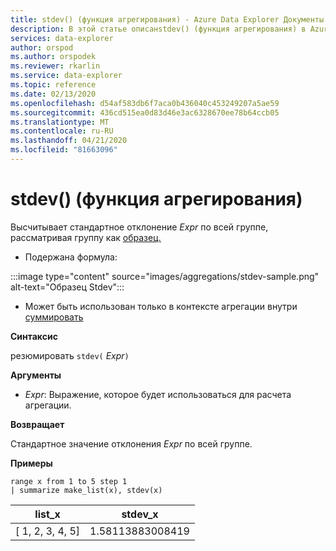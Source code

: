 ```yaml
---
title: stdev() (функция агрегирования) - Azure Data Explorer Документы Майкрософт
description: В этой статье описанstdev() (функция агрегирования) в Azure Data Explorer.
services: data-explorer
author: orspod
ms.author: orspodek
ms.reviewer: rkarlin
ms.service: data-explorer
ms.topic: reference
ms.date: 02/13/2020
ms.openlocfilehash: d54af583db6f7aca0b436040c453249207a5ae59
ms.sourcegitcommit: 436cd515ea0d83d46e3ac6328670ee78b64ccb05
ms.translationtype: MT
ms.contentlocale: ru-RU
ms.lasthandoff: 04/21/2020
ms.locfileid: "81663096"
---
```

# <a name="stdev-aggregation-function"></a>stdev() (функция агрегирования)

Высчитывает стандартное отклонение *Expr* по всей группе, рассматривая группу как [образец.](https://en.wikipedia.org/wiki/Sample_%28statistics%29) 

* Подержана формула:

:::image type="content" source="images/aggregations/stdev-sample.png" alt-text="Образец Stdev":::

* Может быть использован только в контексте агрегации внутри [суммировать](summarizeoperator.md)

**Синтаксис**

резюмировать `stdev(` *Expr*`)`

**Аргументы**

* *Expr*: Выражение, которое будет использоваться для расчета агрегации. 

**Возвращает**

Стандартное значение отклонения *Expr* по всей группе.
 
**Примеры**

```kusto
range x from 1 to 5 step 1
| summarize make_list(x), stdev(x)

```

|list_x|stdev_x|
|---|---|
|[ 1, 2, 3, 4, 5]|1.58113883008419|